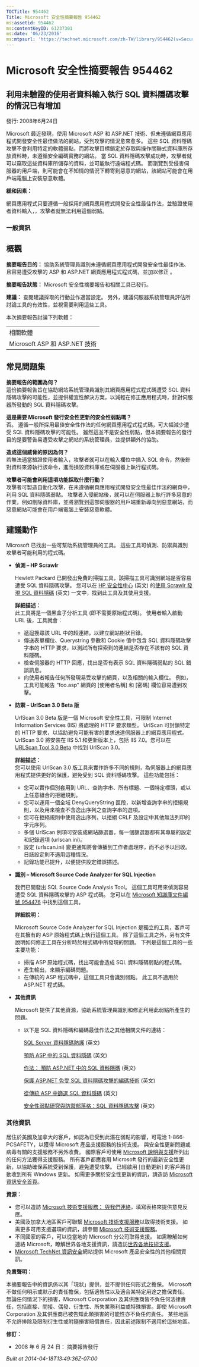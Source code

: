 ```yaml
---
TOCTitle: 954462
Title: Microsoft 安全性摘要報告 954462
ms:assetid: 954462
ms:contentKeyID: 61237301
ms:date: '06/23/2016'
ms:mtpsurl: 'https://technet.microsoft.com/zh-TW/library/954462(v=Security.10)'
---
```



Microsoft 安全性摘要報告 954462
===============================

利用未驗證的使用者資料輸入執行 SQL 資料隱碼攻擊的情況已有增加
-------------------------------------------------------------

發行: 2008年6月24日

Microsoft 最近發現，使用 Microsoft ASP 和 ASP.NET 技術、但未遵循網頁應用程式開發安全性最佳做法的網站，受到攻擊的情況愈來愈多。 這些 SQL 資料隱碼攻擊不會利用特定的軟體弱點，而將攻擊目標鎖定於存取與操作關聯式資料庫所存放資料時，未遵循安全編碼實務的網站。 當 SQL 資料隱碼攻擊成功時，攻擊者就可以竊取這些資料庫所儲存的資料，並可能執行遠端程式碼。 而瀏覽到受侵害伺服器的用戶端，則可能會在不知情的情況下轉寄到惡意的網站，該網站可能會在用戶端電腦上安裝惡意軟體。

**緩和因素：** 

網頁應用程式只要遵循一般採用的網頁應用程式開發安全性最佳作法，並驗證使用者資料輸入，，攻擊者就無法利用這個弱點。

### 一般資訊

概觀
----


**摘要報告目的：**  協助系統管理員識別未遵循網頁應用程式開發安全性最佳作法、且容易遭受攻擊的 ASP 和 ASP.NET 網頁應用程式程式碼，並加以修正 。

**摘要報告狀態：**  Microsoft 安全性摘要報告和相關工具已發行。

**建議：**  查閱建議採取的行動並作適當設定。 另外，建議伺服器系統管理員評估所討論工具的有效性，並視需要利用這些工具。

本次摘要報告討論下列軟體：

|                               |
|-------------------------------|
| 相關軟體                      |
| Microsoft ASP 和 ASP.NET 技術 |

常見問題集
----------


**摘要報告的範圍為何？**  
這份摘要報告旨在協助網站系統管理員識別其網頁應用程式程式碼遭受 SQL 資料隱碼攻擊的可能性，並提供權宜性解決方案，以減輕在修正應用程式時，針對伺服器所發動的 SQL 資料隱碼攻擊。

**這是需要 Microsoft 發行安全性更新的安全性弱點嗎？**  
否。 遵循一般所採用最佳安全性作法的任何網頁應用程式程式碼，可大幅減少遭受 SQL 資料隱碼攻擊的可能性。 雖然這並不是安全性弱點，但本摘要報告的發行目的是要警告易遭受攻擊之網站的系統管理員，並提供額外的協助。

**造成這個威脅的原因為何？**  
若無法適當驗證使用者輸入，攻擊者就可以在輸入欄位中插入 SQL 命令，然後針對資料來源執行該命令，進而損毀資料庫或在伺服器上執行程式碼。

**攻擊者可能會利用這項功能採取什麼行動？**  
攻擊者可製造自動化攻擊，在未遵循網頁應用程式開發安全性最佳作法的網頁中，利用 SQL 資料隱碼弱點。 攻擊者入侵網站後，就可以在伺服器上執行許多惡意的作業，例如刪除資料庫，並將瀏覽到這部伺服器的用戶端重新導向到惡意網站，而惡意網站可能會在用戶端電腦上安裝惡意軟體。

建議動作
--------


Microsoft 已找出一些可幫助系統管理員的工具。 這些工具可偵測、防禦與識別攻擊者可能利用的程式碼。

-   **偵測 – HP Scrawlr**

    Hewlett Packard 已開發出免費的掃描工具，該掃描工具可識別網站是否容易遭受 SQL 資料隱碼攻擊。 您可以在 [HP 安全性中心](http://www.communities.hp.com/securitysoftware/) (英文) 的[使用 Scrawlr 發現 SQL 資料隱碼](http://www.communities.hp.com/securitysoftware/blogs/spilabs/archive/2008/06/23/finding-sql-injection-with-scrawlr.aspx) (英文) 一文中，找到此工具及其使用支援。

    **詳細描述：**  
    此工具將是一個黑盒子分析工具 (即不需要原始程式碼)。 使用者輸入啟動 URL 後，工具就會：

    -   遞迴搜尋該 URL 中的超連結，以建立網站樹狀目錄。
    -   傳送表單欄位、Querystring 參數和 Cookie 值中包含 SQL 資料隱碼攻擊字串的 HTTP 要求，以測試所有探索到的連結是否存在不該有的 SQL 資料隱碼。
    -   檢查伺服器的 HTTP 回應，找出是否有表示 SQL 資料隱碼弱點的 SQL 錯誤訊息。
    -   向使用者報告任何所發現易受攻擊的網頁，以及相關的輸入欄位。 例如，工具可能報告 “foo.asp” 網頁的 \[使用者名稱\] 和 \[密碼\] 欄位容易遭到攻擊。

-   **防禦 – UrlScan 3.0 Beta 版**

    UrlScan 3.0 Beta 版是一個 Microsoft 安全性工具，可限制 Internet Information Services (IIS) 將處理的 HTTP 要求類型。 UrlScan 可封鎖特定的 HTTP 要求，以協助避免可能有害的要求送達伺服器上的網頁應用程式。 UrlScan 3.0 將安裝在 IIS 5.1 和更新版本上，包括 IIS 7.0。您可以在 [URLScan Tool 3.0 Beta](http://learn.iis.net/page.aspx/473/using-urlscan) 中找到 UrlScan 3.0。
    
    **詳細描述：**  
    您可以使用 UrlScan 3.0 版工具來實作許多不同的規則，為伺服器上的網頁應用程式提供更好的保護，避免受到 SQL 資料隱碼攻擊。 這些功能包括：

    -   您可以實作個別套用到 URL、查詢字串、所有標題、一個特定標頭，或以上任意組合的拒絕規則。
    -   您可以運用一個全域 DenyQueryString 區段，以新增查詢字串的拒絕規則，以及用來檢查不含逸出序列之查詢字串的選項。
    -   您可在拒絕規則中使用逸出序列，以拒絕 CRLF 及設定中其他無法列印的字元序列。
    -   多個 UrlScan 例項可安裝成網站篩選器，每一個篩選器都有其專屬的設定和記錄選項 (urlscan.ini)。
    -   設定 (urlscan.ini) 變更通知將會傳播到工作者處理序，而不必予以回收。 日誌設定則不適用這種情況。
    -   記錄功能已提升，以便提供設定錯誤描述。

-   **識別 – Microsoft Source Code Analyzer for SQL Injection**

    我們已開發出 SQL Source Code Analysis Tool。 這個工具可用來偵測容易遭受 SQL 資料隱碼攻擊的 ASP 程式碼。 您可以在 [Microsoft 知識庫文件編號 954476](http://support.microsoft.com/kb/954476) 中找到這個工具。

    **詳細說明：** 

    Microsoft Source Code Analyzer for SQL Injection 是獨立的工具，客戶可在其擁有的 ASP 原始程式碼上執行這個工具。 除了這個工具之外，另有文件說明如何修正工具在分析時於程式碼中所發現的問題。 下列是這個工具的一些主要功能：

    -   掃描 ASP 原始程式碼，找出可能會造成 SQL 資料隱碼弱點的程式碼。
    -   產生輸出，來顯示編碼問題。
    -   在傳統的 ASP 程式碼中，這個工具只會識別弱點。 此工具不適用於 ASP.NET 程式碼。

-   **其他資訊**

    Microsoft 提供了其他資源，協助系統管理員識別和修正利用此弱點所產生的問題。

    -   以下是 SQL 資料隱碼和編碼最佳作法之其他相關文件的連結：

        [SQL Server 資料隱碼防護](http://msdn.microsoft.com/en-us/library/aa224806.aspx) (英文)

        [預防 ASP 中的 SQL 資料隱碼](http://msdn.microsoft.com/en-us/library/cc676512.aspx) (英文)

        [作法： 預防 ASP.NET 中的 SQL 資料隱碼](http://msdn.microsoft.com/en-us/library/ms998271.aspx) (英文)

        [保護 ASP.NET 免受 SQL 資料隱碼攻擊的編碼技術](http://forums.asp.net/t/1254125.aspx) (英文)

        [從傳統 ASP 中篩選 SQL 資料隱碼](http://blogs.iis.net/nazim/archive/2008/04/28/filtering-sql-injection-from-classic-asp.aspx) (英文)

        [安全性弱點研究與防禦部落格：SQL 資料隱碼攻擊](http://blogs.technet.com/swi/archive/2008/05/29/sql-injection-attack.aspx) (英文)

### 其他資訊

居住於美國及加拿大的客戶，如認為已受到此潛在弱點的影響，可電洽 1-866-PCSAFETY，以獲得 Microsoft 產品支援服務的技術支援。 與安全性更新問題或病毒有關的支援服務不另外收費。 國際客戶可使用 [Microsoft 說明與支援](http://support.microsoft.com/)所列出的任何方法獲得支援服務。
所有客戶都應套用 Microsoft 發行的最新安全性更新，以協助確保系統受到保護，避免遭受攻擊。 已經啟用 \[自動更新\] 的客戶將自動收到所有 Windows 更新。 如需更多關於安全性更新的資訊，請造訪 [Microsoft 資訊安全首頁](http://www.microsoft.com/taiwan/security/default.mspx)。

**資源：** 

-   您可以造訪 [Microsoft 技術支援服務： 與我們連絡](https://support.microsoft.com/common/survey.aspx?scid=sw;en;1257&amp;showpage=1&amp;ws=technet&amp;sd=tech)，填寫表格來提供意見反應。
-   美國及加拿大地區客戶可聯繫 [Microsoft 技術支援服務](http://go.microsoft.com/fwlink/?linkid=21131)以取得技術支援。 如需更多可用支援選項的資訊，請參閱 [Microsoft 技術支援服務](http://support.microsoft.com/)。
-   不同國家的客戶，可以從當地的 Microsoft 分公司取得支援。 如需瞭解如何連絡 Microsoft，瞭解世界各地支援資訊，請造訪[世界各地技術支援](http://go.microsoft.com/fwlink/?linkid=21155)。
-   [Microsoft TechNet 資訊安全](http://www.microsoft.com/taiwan/technet/security/default.mspx)網站提供 Microsoft 產品安全性的其他相關資訊。

**免責聲明：** 

本摘要報告中的資訊係以其「現狀」提供，並不提供任何形式之擔保。 Microsoft 不做任何明示或默示的責任擔保，包括適售性以及適合某特定用途之擔保責任。 無論任何情況下的損害，Microsoft Corporation 及其供應商皆不負任何法律責任，包括直接、間接、偶發、衍生性、所失業務利益或特殊損害。即使 Microsoft Corporation 及其供應商已被告知此類損害的可能性亦不負任何責任。 某些地區不允許排除及限制衍生性或附隨損害賠償責任，因此前述限制不適用於這些地區。

**修訂：** 

-   2008 年 6 月 24 日： 摘要報告發行

*Built at 2014-04-18T13:49:36Z-07:00*

